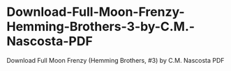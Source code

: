 # Download-Full-Moon-Frenzy-Hemming-Brothers-3-by-C.M.-Nascosta-PDF
Download Full Moon Frenzy (Hemming Brothers, #3) by C.M. Nascosta PDF
